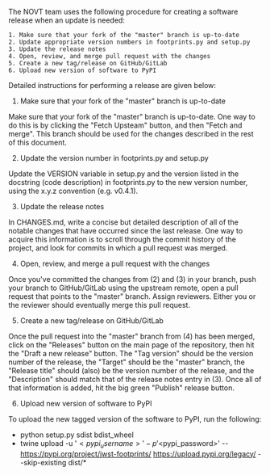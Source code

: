 The NOVT team uses the following procedure for creating a software release when an update is needed:

    1. Make sure that your fork of the "master" branch is up-to-date
    2. Update appropriate version numbers in footprints.py and setup.py
    3. Update the release notes
    4. Open, review, and merge pull request with the changes
    5. Create a new tag/release on GitHub/GitLab
    6. Upload new version of software to PyPI

Detailed instructions for performing a release are given below:

1. Make sure that your fork of the "master" branch is up-to-date

Make sure that your fork of the "master" branch is up-to-date. One way to do this is by clicking the "Fetch 
Upsteam" button, and then "Fetch and merge". This branch should be used for the changes described in the rest of
this document.

2. Update the version number in footprints.py and setup.py

Update the VERSION variable in setup.py and the version listed in the docstring (code description) in 
footprints.py to the new version number, using the x.y.z convention (e.g. v0.4.1).

3. Update the release notes

In CHANGES.md, write a concise but detailed description of all of the notable changes that have
occurred since the last release. One way to acquire this information is to scroll through the commit history of
the project, and look for commits in which a pull request was merged.

4. Open, review, and merge a pull request with the changes

Once you've committed the changes from (2) and (3) in your branch, push your branch to GitHub/GitLab using
the upstream remote, open a pull request that points to the "master" branch. Assign reviewers. Either you or the
reviewer should eventually merge this pull request.

5. Create a new tag/release on GitHub/GitLab

Once the pull request into the "master" branch from (4) has been merged, click on the "Releases" button on the
main page of the repository, then hit the "Draft a new release" button. The "Tag version" should be the version
number of the release, the "Target" should be the "master" branch, the "Release title" should (also) be the
version number of the release, and the "Description" should match that of the release notes entry in (3). Once all
of that information is added, hit the big green "Publish" release button.

6. Upload new version of software to PyPI

To upload the new tagged version of the software to PyPI, run the following:

- python setup.py sdist bdist_wheel
- twine upload -u '$<pypi_username>' -p '$<pypi_password>' --https://pypi.org/project/jwst-footprints/ https://upload.pypi.org/legacy/
  --skip-existing dist/*
